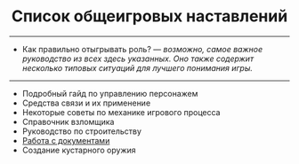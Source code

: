 <h1 align="center"> Список общеигровых наставлений</h1>
<hr>
<ul>
  <li>Как правильно отыгрывать роль? — <em>возможно, самое важное руководство из всех здесь указанных. Оно также содержит несколько типовых ситуаций для лучшего понимания игры.</em></li>
</ul>
<hr>
<ul>
  <li>Подробный гайд по управлению персонажем</li>
  <li>Средства связи и их применение</li>
  <li>Некоторые советы по механике игрового процесса</li>
  <li>Справочник взломщика</li>
  <li>Руководство по строительству</li>
  <li><a href="g/paperwork_ru.md"> Работа с документами </a> </li>
  <li>Создание кустарного оружия</li>
</ul>
